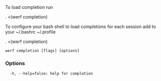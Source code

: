 To load completion run

. <(werf completion)

To configure your bash shell to load completions for each session add to your ~/.bashrc ~/.profile

. <(werf completion)


```
werf completion [flags] [options]
```

### Options

```
  -h, --help=false: help for completion
```

